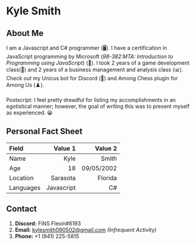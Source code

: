 # Kyle Smith

## About Me
I am a Javascript and C# programmer (🖥️). I have a certification in JavaScript programming by Microsoft (*98-382:MTA: Introduction to Programming using JavaScript*) (📝). I took 2 years of a game development class(👾) and 2 years of a business management and analysis class (📊). Check out my Unicus bot for Discord (🤖) and Among Chess plugin for Among Us (♟️).\
\
Postscript: I feel pretty dreadful for listing my accomplishments in an egotistical manner; however, the goal of writing this was to present myself as experienced. 😀

## Personal Fact Sheet
| Field    | Value 1   | Value 2   |
|:---------|----------:|----------:|
| Name     | Kyle      | Smith     |
| Age      | 18        | 09/05/2002|
| Location | Sarasota  | Florida   |
| Languages| Javascript| C#        |

## Contact
1. **Discord:** FiNS Flexin#6193
2. **Email:** kylesmith090502@gmail.com *(Infrequent Activity)*
3. **Phone:** +1 (941) 225-5815
